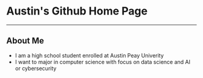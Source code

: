 <h1>Austin's Github Home Page</h1>
<hr>
<h2>About Me</h2>
<ul>
  <li>I am a high school student enrolled at Austin Peay Univerity</li>
  <li>I want to major in computer science with focus on data science and AI or cybersecurity</li>
</ul>

 <a href="austinalberd.com"></a>
 
